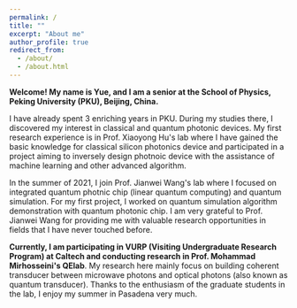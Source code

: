 ```yaml
---
permalink: /
title: ""
excerpt: "About me"
author_profile: true
redirect_from: 
  - /about/
  - /about.html
---
```


**Welcome! My name is Yue, and I am a senior at the School of Physics, Peking University (PKU), Beijing, China.**

I have already spent 3 enriching years in PKU. During my studies there, I discovered my interest in classical and quantum photonic devices. My first research experience is in Prof. Xiaoyong Hu's lab where I have gained the basic knowledge for classical silicon photonics device and participated in a project aiming to inversely design photnoic device with the assistance of machine learning and other advanced algorithm.

In the summer of 2021, I join Prof. Jianwei Wang's lab where I focused on integrated quantum photnic chip (linear quantum computing) and quantum simulation. For my first project, I worked on quantum simulation algorithm demonstration with quantum photonic chip. I am very grateful to Prof. Jianwei Wang for providing me with valuable research opportunities in fields that I have never touched before.

**Currently, I am participating in VURP (Visiting Undergraduate Research Program) at Caltech and conducting research in Prof. Mohammad Mirhosseini's QElab**. My research here mainly focus on building coherent transducer between microwave photons and optical photons (also known as quantum transducer). Thanks to the enthusiasm of the graduate students in the lab, I enjoy my summer in Pasadena very much.
